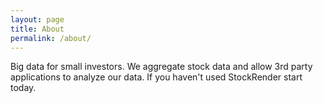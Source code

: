 ```yaml
---
layout: page
title: About
permalink: /about/
---
```


Big data for small investors. We aggregate stock data and allow 3rd party applications to analyze our data.  If you haven't used StockRender start today.

